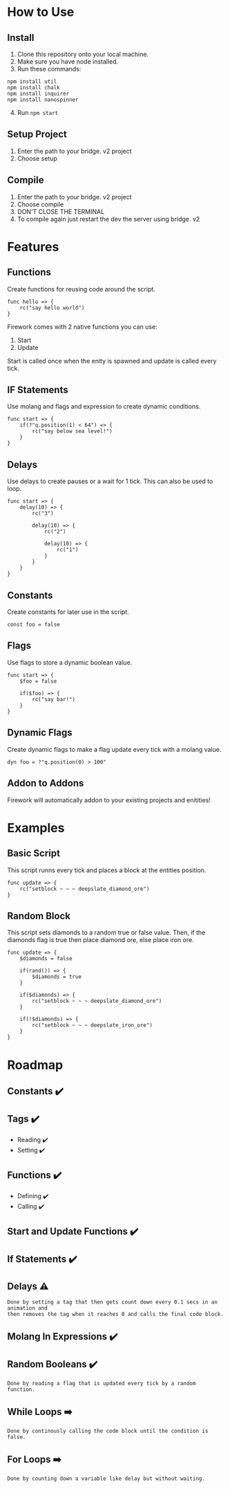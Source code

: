 # How to Use
## Install
1. Clone this repository onto your local machine.
2. Make sure you have node installed.
3. Run these commands:
```
npm install util
npm install chalk
npm install inquirer
npm install nanospinner
```
4. Run `npm start`

## Setup Project
1. Enter the path to your bridge. v2 project
2. Choose setup

## Compile
1. Enter the path to your bridge. v2 project
2. Choose compile
3. DON'T CLOSE THE TERMINAL
4. To compile again just restart the dev the server using bridge. v2

# Features
## Functions
Create functions for reusing code around the script.
```
func hello => {
    rc("say hello world")
}
```
Firework comes with 2 native functions you can use:
1. Start
2. Update

Start is called once when the enity is spawned and update is called every tick.
## IF Statements
Use molang and flags and expression to create dynamic conditions.
```
func start => {
    if(?"q.position(1) < 64") => {
        rc("say below sea level!")
    }
}
```
## Delays
Use delays to create pauses or a wait for 1 tick. This can also be used to loop.
```
func start => {
    delay(10) => {
        rc("3")

        delay(10) => {
            rc("2")

            delay(10) => {
                rc("1")
            }
        }
    }
}
```
## Constants
Create constants for later use in the script.
```
const foo = false
```
## Flags
Use flags to store a dynamic boolean value.
```
func start => {
    $foo = false

    if($foo) => {
        rc("say bar!")
    }
}
```
## Dynamic Flags
Create dynamic flags to make a flag update every tick with a molang value.
```
dyn foo = ?"q.position(0) > 100"
```

## Addon to Addons
Firework will automatically addon to your existing projects and enitities!

# Examples
## Basic Script
This script runns every tick and places a block at the entities position.
```
func update => {
    rc("setblock ~ ~ ~ deepslate_diamond_ore")
}
```
## Random Block
This script sets diamonds to a random true or false value. Then, if the diamonds flag is true then place diamond ore, else place iron ore.
```
func update => {
    $diamonds = false

    if(rand()) => {
        $diamonds = true
    }

    if($diamonds) => {
        rc("setblock ~ ~ ~ deepslate_diamond_ore")
    }

    if(!$diamonds) => {
        rc("setblock ~ ~ ~ deepslate_iron_ore")
    }
}
```

# Roadmap
## Constants ✔️
## Tags ✔️
- Reading ✔️
- Setting ✔️
## Functions ✔️
- Defining ✔️
- Calling ✔️
## Start and Update Functions ✔️
## If Statements ✔️
## Delays ⚠️
    Done by setting a tag that then gets count down every 0.1 secs in an animation and
    then removes the tag when it reaches 0 and calls the final code block.
## Molang In Expressions ✔️
## Random Booleans ✔️
    Done by reading a flag that is updated every tick by a random function.
## While Loops ➡️
    Done by continously calling the code block until the condition is false.
## For Loops ➡️
    Done by counting down a variable like delay but without waiting.